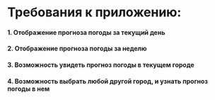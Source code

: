<h1>Требования к приложению:</h1>
<h4>1. Отображение прогноза погоды за текущий день</h4>
<h4>2. Отображение прогноза погоды за неделю</h4>
<h4>3. Возможность увидеть прогноз погоды в текущем городе</h4>
<h4>4. Возможность выбрать любой другой город, и узнать прогноз погоды в нем</h4>
